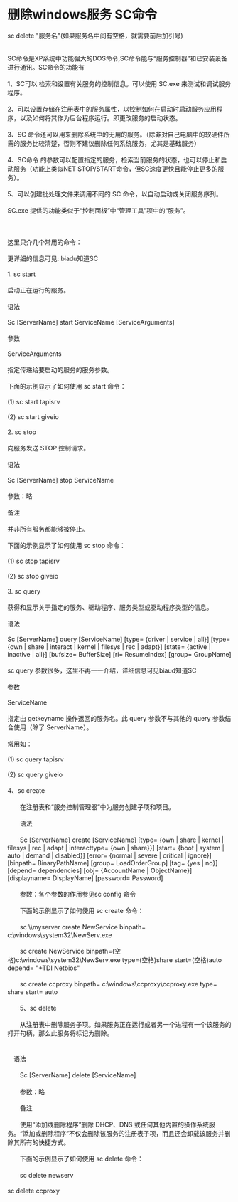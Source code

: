 # 删除windows服务 SC命令  

sc delete "服务名"(如果服务名中间有空格，就需要前后加引号) 
<br>

<br>
SC命令是XP系统中功能强大的DOS命令,SC命令能与“服务控制器”和已安装设备进行通讯。SC命令的功能有
<br>

<br>
1、SC可以 检索和设置有关服务的控制信息。可以使用 SC.exe 来测试和调试服务程序。
<br>

<br>
2、可以设置存储在注册表中的服务属性，以控制如何在启动时启动服务应用程序，以及如何将其作为后台程序运行。即更改服务的启动状态。
<br>

<br>
3、SC 命令还可以用来删除系统中的无用的服务。（除非对自己电脑中的软硬件所需的服务比较清楚，否则不建议删除任何系统服务，尤其是基础服务）
<br>

<br>
4、SC命令 的参数可以配置指定的服务，检索当前服务的状态，也可以停止和启动服务（功能上类似NET STOP/START命令，但SC速度更快且能停止更多的服务）。
<br>

<br>
5、可以创建批处理文件来调用不同的 SC 命令，以自动启动或关闭服务序列。
<br>

<br>
SC.exe 提供的功能类似于“控制面板”中“管理工具”项中的“服务”。
<br>

<br>
 
<br>

<br>
这里只介几个常用的命令：
<br>

<br>
更详细的信息可见: biadu知道SC
<br>

<br>
1. sc start
<br>

<br>
启动正在运行的服务。
<br>

<br>
语法
<br>

<br>
Sc [ServerName] start ServiceName [ServiceArguments]
<br>

<br>
参数
<br>

<br>
ServiceArguments
<br>

<br>
指定传递给要启动的服务的服务参数。
<br>

<br>
下面的示例显示了如何使用 sc start 命令：
<br>

<br>
(1)  sc start tapisrv
<br>

<br>
(2)  sc start giveio
<br>

<br>
2. sc stop
<br>

<br>
向服务发送 STOP 控制请求。
<br>

<br>
语法
<br>

<br>
Sc [ServerName] stop ServiceName
<br>

<br>
参数：略
<br>

<br>
备注
<br>

<br>
并非所有服务都能够被停止。
<br>

<br>
下面的示例显示了如何使用 sc stop 命令：
<br>

<br>
(1)  sc stop tapisrv
<br>

<br>
(2)  sc stop giveio
<br>

<br>
3. sc query
<br>

<br>
获得和显示关于指定的服务、驱动程序、服务类型或驱动程序类型的信息。
<br>

<br>
语法
<br>

<br>
Sc [ServerName] query [ServiceName] [type= {driver | service | all}] [type= {own | share | interact | kernel | filesys | rec | adapt}] [state= {active | inactive | all}] [bufsize= BufferSize] [ri= ResumeIndex] [group= GroupName]
<br>

<br>
sc query 参数很多，这里不再一一介绍，详细信息可见biaud知道SC
<br>

<br>
参数
<br>

<br>
ServiceName
<br>

<br>
指定由 getkeyname 操作返回的服务名。此 query 参数不与其他的 query 参数结合使用（除了 ServerName）。
<br>

<br>
常用如：
<br>

<br>
(1)  sc query  tapisrv
<br>

<br>
(2)  sc  query  giveio
<br>

<br>
 4、sc create
<br>

<br>
　　在注册表和“服务控制管理器”中为服务创建子项和项目。
<br>

<br>
　　语法
<br>

<br>
　　Sc [ServerName] create [ServiceName] [type= {own | share | kernel | filesys | rec | adapt | interacttype= {own | share}}] [start= {boot | system | auto | demand | disabled}] [error= {normal | severe | critical | ignore}] [binpath= BinaryPathName] [group= LoadOrderGroup] [tag= {yes | no}] [depend= dependencies] [obj= {AccountName | ObjectName}] [displayname= DisplayName] [password= Password]
<br>

<br>
　　参数：各个参数的作用参见sc config 命令
<br>

<br>
　　下面的示例显示了如何使用 sc create 命令：
<br>

<br>
　　sc \\myserver create NewService binpath= c:\windows\system32\NewServ.exe
<br>

<br>
　　sc create NewService binpath=(空格)c:\windows\system32\NewServ.exe type=(空格)share start=(空格)auto depend= "+TDI Netbios"
<br>

<br>
　　sc  create ccproxy binpath= c:\windows\ccproxy\ccproxy.exe type= share start= auto
<br>

<br>
　　5、sc delete
<br>

<br>
　　从注册表中删除服务子项。如果服务正在运行或者另一个进程有一个该服务的打开句柄，那么此服务将标记为删除。
<br>

<br>
　
<br>
　语法
<br>

<br>
　　Sc [ServerName] delete [ServiceName]
<br>

<br>
　　参数：略
<br>

<br>
　　备注
<br>

<br>
　　使用“添加或删除程序”删除 DHCP、DNS 或任何其他内置的操作系统服务。“添加或删除程序”不仅会删除该服务的注册表子项，而且还会卸载该服务并删除其所有的快捷方式。
<br>

<br>
　　下面的示例显示了如何使用 sc delete 命令：
<br>

<br>
　　sc delete newserv
<br>

<br>
       sc delete ccproxy
<br>

